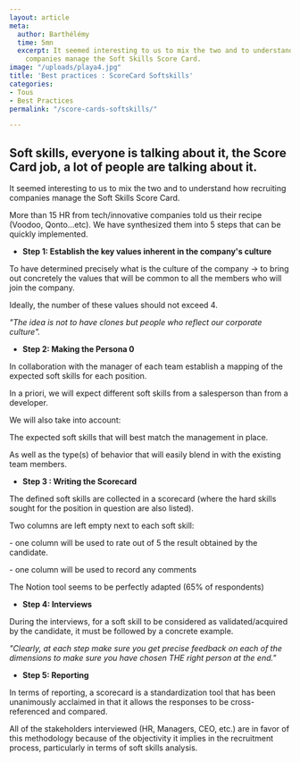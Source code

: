 ```yaml
---
layout: article
meta:
  author: Barthélémy
  time: 5mn
  excerpt: It seemed interesting to us to mix the two and to understand how recruiting
    companies manage the Soft Skills Score Card.
image: "/uploads/playa4.jpg"
title: 'Best practices : ScoreCard Softskills'
categories:
- Tous
- Best Practices
permalink: "/score-cards-softskills/"

---
```

## Soft skills, everyone is talking about it, the Score Card job, a lot of people are talking about it.

It seemed interesting to us to mix the two and to understand how recruiting companies manage the Soft Skills Score Card.  
  
More than 15 HR from tech/innovative companies told us their recipe (Voodoo, Qonto...etc). We have synthesized them into 5 steps that can be quickly implemented.

* **Step 1: Establish the key values inherent in the company's culture**

To have determined precisely what is the culture of the company → to bring out concretely the values that will be common to all the members who will join the company.

Ideally, the number of these values should not exceed 4.

_"The idea is not to have clones but people who reflect our corporate culture"._

* **Step 2: Making the Persona 0**

In collaboration with the manager of each team establish a mapping of the expected soft skills for each position.

In a priori, we will expect different soft skills from a salesperson than from a developer.

We will also take into account:

The expected soft skills that will best match the management in place.

As well as the type(s) of behavior that will easily blend in with the existing team members.

* **Step 3 : Writing the Scorecard**

The defined soft skills are collected in a scorecard (where the hard skills sought for the position in question are also listed).

Two columns are left empty next to each soft skill:

\- one column will be used to rate out of 5 the result obtained by the candidate.

\- one column will be used to record any comments

The Notion tool seems to be perfectly adapted (65% of respondents)

* **Step 4: Interviews**

During the interviews, for a soft skill to be considered as validated/acquired by the candidate, it must be followed by a concrete example.

_"Clearly, at each step make sure you get precise feedback on each of the dimensions to make sure you have chosen THE right person at the end."_

* **Step 5: Reporting**

In terms of reporting, a scorecard is a standardization tool that has been unanimously acclaimed in that it allows the responses to be cross-referenced and compared.

All of the stakeholders interviewed (HR, Managers, CEO, etc.) are in favor of this methodology because of the objectivity it implies in the recruitment process, particularly in terms of soft skills analysis.